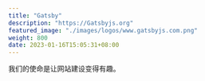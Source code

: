 ```yaml
---
title: "Gatsby"
description: "https://Gatsbyjs.org"
featured_image: "./images/logos/www.gatsbyjs.com.png"
weight: 800
date: 2023-01-16T15:05:31+08:00
---
```


我们的使命是让网站建设变得有趣。